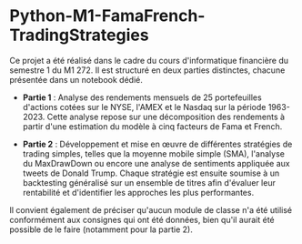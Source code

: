 # Python-M1-FamaFrench-TradingStrategies

Ce projet a été réalisé dans le cadre du cours d'informatique financière du semestre 1 du M1 272. Il est structuré en deux parties distinctes, chacune présentée dans un notebook dédié.

- **Partie 1** : Analyse des rendements mensuels de 25 portefeuilles d'actions cotées sur le NYSE, l'AMEX et le Nasdaq sur la période 1963-2023. Cette analyse repose sur une décomposition des rendements à partir d'une estimation du modèle à cinq facteurs de Fama et French. 

- **Partie 2** : Développement et mise en œuvre de différentes stratégies de trading simples, telles que la moyenne mobile simple (SMA), l'analyse du MaxDrawDown ou encore une analyse de sentiments appliquée aux tweets de Donald Trump. Chaque stratégie est ensuite soumise à un backtesting généralisé sur un ensemble de titres afin d'évaluer leur rentabilité et d'identifier les approches les plus performantes.

Il convient également de préciser qu'aucun module de classe n'a été utilisé conformément aux consignes qui ont été données, bien qu'il aurait été possible de le faire (notamment pour la partie 2).
